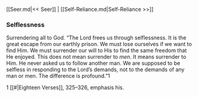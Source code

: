 [[Seer.md|<< Seer]]  |  [[Self-Reliance.md|Self-Reliance >>]]

### Selflessness
Surrendering all to God. “The Lord frees us through selflessness. It is the great escape from our earthly prison. We must lose ourselves if we want to find Him. We must surrender our will to His to find the same freedom that He enjoyed. This does not mean surrender to *men*. It means surrender to Him. He never asked us to follow another man. We are supposed to be selfless in responding to the Lord’s demands, not to the demands of any man or men. The difference is profound.”1



1
[[#|Eighteen Verses]], 325–326, emphasis his.